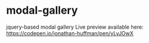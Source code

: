# modal-gallery
jquery-based modal gallery
Live preview available here: https://codepen.io/jonathan-huffman/pen/yLyJOwX
